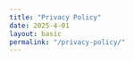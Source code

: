 ```yaml
---
title: "Privacy Policy"
date: 2025-4-01
layout: basic
permalink: "/privacy-policy/"
---
```


<!-- 
We have done our best to create a simple, transparent privacy policy. **Our aim is to collect and store no data, or as little as possible.** We only use cookies that are essential to run this website.

This site is statically generated and served as HTML. Fundamentally this means there is very little surface area for this site to be hacked or compromised. It does not require a database or backend server to process and render documents. Technically there is still a webserver, but it serves pre-rendered documents generated at build time.

---

## Services We Use

### Analytics

This site uses Plausible Analytics, a privacy focused GDPR compliant analytics alternative to Google Analytics. By using Plausible Analytics, all the site measurement is carried out absolutely anonymously. Cookies are not set and no personal data is collected. All data is in aggregate only. [Learn More](https://plausible.io/privacy-focused-web-analytics)

### Advertising & Marketing 

This site does not include any 3rd party advertising or marketing tracking code.

### Fonts

This website does not use Google fonts from the Google CDN. It uses a self-hosted version of fonts which are free of tracking.

### Youtube

If and where Youtube videos are embedded in this site, we use the Youtube privacy-enhanced embed mode. [Learn More](https://support.google.com/youtube/answer/171780?hl=en#zippy=%2Cturn-on-privacy-enhanced-mode)

**Contact Form**

We may request your personal information via our contact form. Personally identifiable information may include, but is not limited to:

- Email address
- First name and last name
- Address
- Phone number

Any data you submit in this form may be shared with 3rd party service providers. These providers include, but are not limited to:

- [Formspree](https://formspree.io/legal/privacy-policy/)
- [Netlify](https://www.netlify.com/privacy/)

Our contact page includes an email link where you may email us directly instead of using the contact form.

**Newsletter Subscription**

We may request your personal information via our newseltter subscription form. Personally identifiable information may include, but is not limited to:

- Email address
- First name and last name

Any data you submit in this form may be shared with 3rd party service providers. These providers include, but are not limited to:

- [Mailchimp](https://mailchimp.com/legal/)

**Comments**

When posting comments on this site, your data may be shared with a 3rd party service. These providers include, but are not limited to:

- [Disqus](https://disqus.com/privacy-policy/)


---

## Information We Collect

We may collect the following types of personal data:

- **Contact Information**: Name, email address, mailing address, phone number.
- **Log Data**: Information that your browser sends whenever you visit our Site.
- **Cookies**: Data files placed on your device or computer which often include an anonymous unique identifier.

## How We Use Your Information

We may use the information we collect for various purposes, including:

- **To Provide and Maintain the Site**: We use your personal data to provide you with access to our Site and to monitor and improve its performance.
- **To Send You Updates and Marketing Communications**: We may send you newsletters or marketing communications about our services.
- **To Comply With Legal Obligations**: We may use your information to comply with legal obligations, such as to respond to a subpoena or other legal request.

## Data Sharing and Disclosure

We may share your personal data with third parties in the following situations:

- **With Service Providers**: We may share your information with third-party service providers who perform services on our behalf.
- **For Legal Purposes**: We may share your information when we believe in good faith that disclosure is necessary to protect our rights, protect your safety or the safety of others, investigate fraud, or respond to a government request.

## Your Rights

You have the right to:

- **Access**: Request access to your personal data.
- **Correction**: Request correction of your personal data.
- **Deletion**: Request deletion of your personal data.
- **Data Portability**: Request the transfer of your personal data to another party.
- **Withdraw Consent**: Withdraw your consent at any time where we rely on your consent to process your personal data.

## Security

We take reasonable measures to help protect your personal data from loss, theft, misuse, and unauthorized access, disclosure, alteration, and destruction.

## Changes to This Privacy Policy

We may update this Privacy Policy from time to time. We will notify you of any changes by posting the new Privacy Policy on this page.

---

## Contact Us

If you have any questions about this Privacy Policy, You can contact us: [support@example.com](mailto:support@example.com) -->
